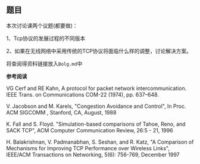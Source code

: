 ## 题目

本次讨论课两个议题(都要做)：

1、Tcp协议的发展过程的不同版本

2、如果在无线网络中采用传统的TCP协议将面临什么样的调整，讨论解决方案。



将查阅得资料链接放入`Bolg.md`中



**参考阅读**

VG Cerf and RE Kahn, A protocol for packet network
 intercommunication. IEEE Trans. on Communications COM-22 (1974), pp. 637–648. 

V. Jacobson and M. Karels, "Congestion Avoidance and Control", In Proc. ACM SIGCOMM , Stanford, CA, August, 1988 

K. Fall and S. Floyd. "Simulation-based comparisons of Tahoe, Reno, and SACK TCP", ACM Computer Communication Review, 26:5 - 21, 1996 

H. Balakrishnan, V. Padmanabhan, S. Seshan, and R. Katz, "A Comparison of Mechanisms for Improving TCP Performance over Wireless Links", IEEE/ACM Transactions on Networking, 5(6): 756-769, December 1997

